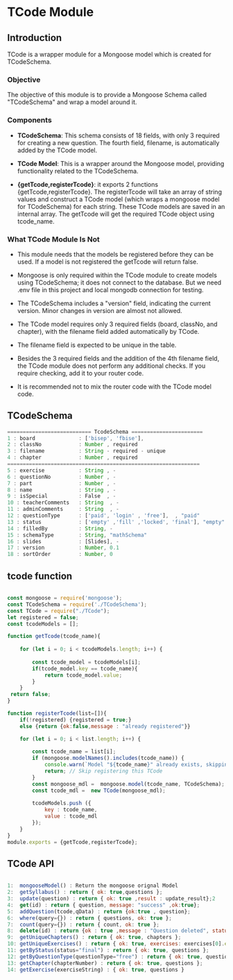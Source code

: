# TCode Module

## Introduction

TCode is a wrapper module for a Mongoose model which is created for TCodeSchema.

### Objective

The objective of this module is to provide a Mongoose Schema called "TCodeSchema" and wrap a model around it.

### Components

- **TCodeSchema**: This schema consists of 18 fields, with only 3 required for creating a new question. The fourth field, filename, is automatically added by the TCode model.
  
- **TCode Model**: This is a wrapper around the Mongoose model, providing functionality related to the TCodeSchema.

- **{getTcode,registerTcode}**: it exports 2 functions {getTcode,registerTcode}. The registerTcode will take an array of string values and construct a TCode model (which wraps a mongoose model for TCodeSchema) for each string. These TCode models are saved in an internal array. The getTcode will get the required TCode object using tcode_name.
  

### What TCode Module Is Not

- This module needs that the models be registered before they can be used. If a model is not registered the getTcode will return false.
  
- Mongoose is only required within the TCode module to create models using TCodeSchema; it does not connect to the database. But we need .env file in this project and local mongodb connection for testing.
  
- The TCodeSchema includes a "version" field, indicating the current version. Minor changes in version are almost not allowed.
  
- The TCode model requires only 3 required fields (board, classNo, and chapter), with the filename field added automatically by TCode.
  
- The filename field is expected to be unique in the table.
  
- Besides the 3 required fields and the addition of the 4th filename field, the TCode module does not perform any additional checks. If you require checking, add it to your router code.
  
- It is recommended not to mix the router code with the TCode model code.

## TCodeSchema

```javascript
=========================== TcodeSchema =======================
1 : board              : ['bisep', 'fbise'],
2 : classNo            : Number , required
3 : filename           : String - required - unique
4 : chapter            : Number , required
==============================================================
5 : exercise           : String , -
6 : questionNo         : Number , -
7 : part               : Number , -
8 : name               : String , -
9 : isSpecial          : False  , -
10 : teacherComments   : String  , -
11 : adminComments     : String  , -
12 : questionType      : ['paid', 'login' , 'free'],  , "paid"
13 : status            : ['empty' ,'fill' ,'locked', 'final'], "empty"
14 : filledBy          : String, -
15 : schemaType        : String, "mathSchema"
16 : slides            : [Slides], -
17 : version           : Number, 0.1
18 : sortOrder         : Number, 0
```

## tcode function

```javascript

const mongoose = require('mongoose');
const TCodeSchema = require('./TCodeSchema');
const TCode = require("./TCode");
let registered = false;
const tcodeModels = [];

function getTcode(tcode_name){
    
    for (let i = 0; i < tcodeModels.length; i++) {
        
        const tcode_model = tcodeModels[i];
        if(tcode_model.key == tcode_name){
            return tcode_model.value;
        }
    }
 return false;    
}

function registerTcode(list=[]){
    if(!registered) {registered = true;}
    else {return {ok:false,message : "already registered"}}

    for (let i = 0; i < list.length; i++) {    
        
        const tcode_name = list[i];
        if (mongoose.modelNames().includes(tcode_name)) {
            console.warn(`Model "${tcode_name}" already exists, skipping...`);
            return; // Skip registering this TCode
        }
        const mongoose_mdl =  mongoose.model(tcode_name, TCodeSchema);
        const tcode_mdl =  new TCode(mongoose_mdl);
        
        tcodeModels.push ({
            key : tcode_name,
            value : tcode_mdl
        });
    }
}
module.exports = {getTcode,registerTcode};

```



## TCode API

```javascript

1:  mongooseModel() : Return the mongoose orignal Model
2:  getSyllabus() : return { ok: true,questions };
3:  update(question) : return { ok: true ,result : update_result};2
4:  get(id) : return { question, message: "success" ,ok:true};
5:  addQuestion(tcode,qData) : return {ok:true , question};
6:  where(query={}) : return { questions, ok: true };
7:  count(query={}) : return { count, ok: true };
8:  delete(id) : return {ok : true ,message : "Question deleted", status:200 };
9:  getUniqueChapters() : return { ok: true, chapters };
10: getUniqueExercises() : return { ok: true, exercises: exercises[0].exercises };
11: getByStatus(status="final") : return { ok: true, questions };
12: getByQuestionType(questionType="free") : return { ok: true, questions };
13: getChapter(chapterNumber) : return { ok: true, questions };
14: getExercise(exerciseString) : { ok: true, questions }

```
